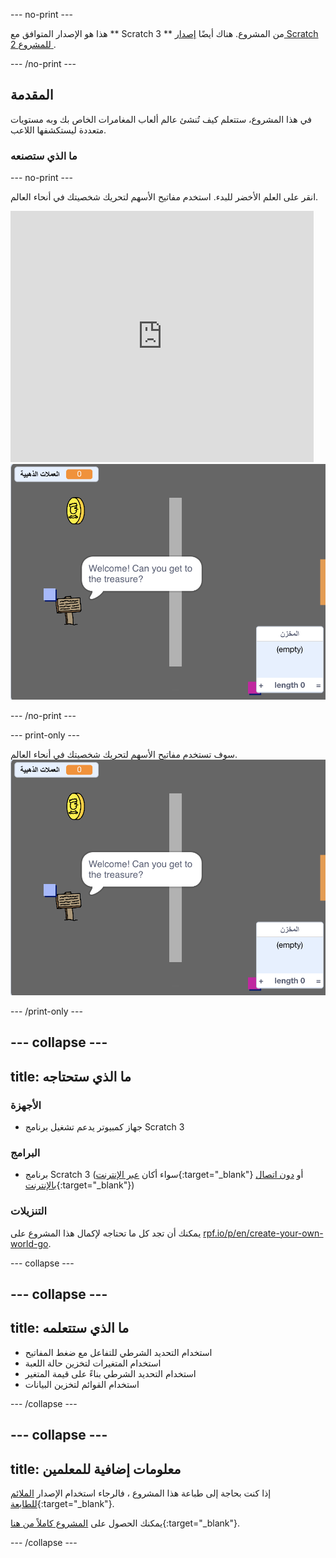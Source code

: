 \--- no-print \---

هذا هو الإصدار المتوافق مع ** Scratch 3 ** من المشروع. هناك أيضًا [ إصدار Scratch 2 للمشروع ](https://projects.raspberrypi.org/en/projects/create-your-own-world-scratch2).

\--- /no-print \---

## المقدمة

في هذا المشروع، ستتعلم كيف تُنشئ عالم ألعاب المغامرات الخاص بك وبه مستويات متعددة ليستكشفها اللاعب.

### ما الذي ستصنعه

\--- no-print \---

انقر على العلم الأخضر للبدء. استخدم مفاتيح الأسهم لتحريك شخصيتك في أنحاء العالم.

<div class="scratch-preview">
  <iframe allowtransparency="true" width="485" height="402" src="https://scratch.mit.edu/projects/embed/258757783/?autostart=false" frameborder="0" scrolling="no"></iframe>
  <img src="images/showcase.png">
</div>

\--- /no-print \---

\--- print-only \---

سوف تستخدم مفاتيح الأسهم لتحريك شخصيتك في أنحاء العالم. ![showcase.png](images/showcase.png)

\--- /print-only \---

## \--- collapse \---

## title: ما الذي ستحتاجه

### الأجهزة

- جهاز كمبيوتر يدعم تشغيل برنامج Scratch 3

### البرامج

- برنامج Scratch 3 (سواء أكان [عبر الإنترنت](https://rpf.io/scratchon){:target="_blank"} أو [دون اتصال بالإنترنت](https://rpf.io/scratchoff){:target="_blank"})

### التنزيلات

يمكنك أن تجد كل ما تحتاجه لإكمال هذا المشروع على [rpf.io/p/en/create-your-own-world-go](https://rpf.io/p/en/create-your-own-world-go).

\--- collapse \---

## \--- collapse \---

## title: ما الذي ستتعلمه

- استخدام التحديد الشرطي للتفاعل مع ضغط المفاتيح
- استخدام المتغيرات لتخزين حالة اللعبة
- استخدام التحديد الشرطي بناءً على قيمة المتغير
- استخدام القوائم لتخزين البيانات

\--- /collapse \---

## \--- collapse \---

## title: معلومات إضافية للمعلمين

إذا كنت بحاجة إلى طباعة هذا المشروع ، فالرجاء استخدام الإصدار [الملائم للطابعة](https://projects.raspberrypi.org/en/projects/create-your-own-world/print){:target="_blank"}.

يمكنك الحصول على [المشروع كاملاً من هنا](https://rpf.io/p/en/create-your-own-world-get){:target="_blank"}.

\--- /collapse \---